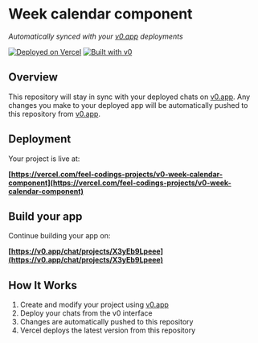 # Week calendar component

*Automatically synced with your [v0.app](https://v0.app) deployments*

[![Deployed on Vercel](https://img.shields.io/badge/Deployed%20on-Vercel-black?style=for-the-badge&logo=vercel)](https://vercel.com/feel-codings-projects/v0-week-calendar-component)
[![Built with v0](https://img.shields.io/badge/Built%20with-v0.app-black?style=for-the-badge)](https://v0.app/chat/projects/X3yEb9Lpeee)

## Overview

This repository will stay in sync with your deployed chats on [v0.app](https://v0.app).
Any changes you make to your deployed app will be automatically pushed to this repository from [v0.app](https://v0.app).

## Deployment

Your project is live at:

**[https://vercel.com/feel-codings-projects/v0-week-calendar-component](https://vercel.com/feel-codings-projects/v0-week-calendar-component)**

## Build your app

Continue building your app on:

**[https://v0.app/chat/projects/X3yEb9Lpeee](https://v0.app/chat/projects/X3yEb9Lpeee)**

## How It Works

1. Create and modify your project using [v0.app](https://v0.app)
2. Deploy your chats from the v0 interface
3. Changes are automatically pushed to this repository
4. Vercel deploys the latest version from this repository